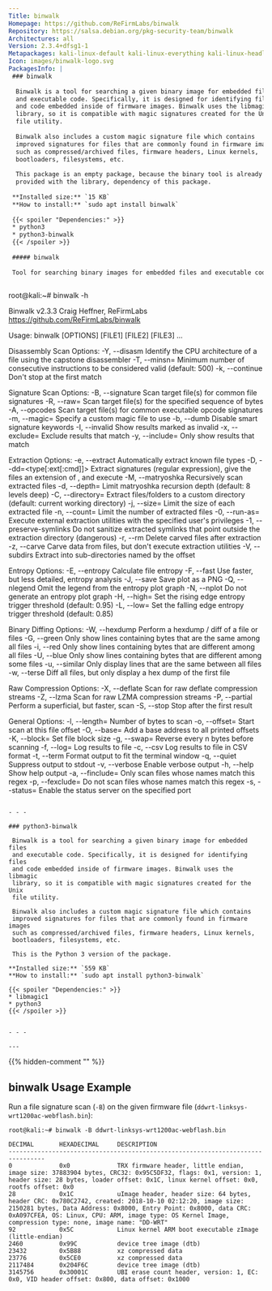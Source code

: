 ```yaml
---
Title: binwalk
Homepage: https://github.com/ReFirmLabs/binwalk
Repository: https://salsa.debian.org/pkg-security-team/binwalk
Architectures: all
Version: 2.3.4+dfsg1-1
Metapackages: kali-linux-default kali-linux-everything kali-linux-headless kali-linux-large kali-tools-forensics kali-tools-hardware kali-tools-respond 
Icon: images/binwalk-logo.svg
PackagesInfo: |
 ### binwalk
 
  Binwalk is a tool for searching a given binary image for embedded files
  and executable code. Specifically, it is designed for identifying files
  and code embedded inside of firmware images. Binwalk uses the libmagic
  library, so it is compatible with magic signatures created for the Unix
  file utility.
   
  Binwalk also includes a custom magic signature file which contains
  improved signatures for files that are commonly found in firmware images
  such as compressed/archived files, firmware headers, Linux kernels,
  bootloaders, filesystems, etc.
   
  This package is an empty package, because the binary tool is already
  provided with the library, dependency of this package.
 
 **Installed size:** `15 KB`  
 **How to install:** `sudo apt install binwalk`  
 
 {{< spoiler "Dependencies:" >}}
 * python3
 * python3-binwalk
 {{< /spoiler >}}
 
 ##### binwalk
 
 Tool for searching binary images for embedded files and executable code
 
 ```
 root@kali:~# binwalk -h
 
 Binwalk v2.3.3
 Craig Heffner, ReFirmLabs
 https://github.com/ReFirmLabs/binwalk
 
 Usage: binwalk [OPTIONS] [FILE1] [FILE2] [FILE3] ...
 
 Disassembly Scan Options:
     -Y, --disasm                 Identify the CPU architecture of a file using the capstone disassembler
     -T, --minsn=<int>            Minimum number of consecutive instructions to be considered valid (default: 500)
     -k, --continue               Don't stop at the first match
 
 Signature Scan Options:
     -B, --signature              Scan target file(s) for common file signatures
     -R, --raw=<str>              Scan target file(s) for the specified sequence of bytes
     -A, --opcodes                Scan target file(s) for common executable opcode signatures
     -m, --magic=<file>           Specify a custom magic file to use
     -b, --dumb                   Disable smart signature keywords
     -I, --invalid                Show results marked as invalid
     -x, --exclude=<str>          Exclude results that match <str>
     -y, --include=<str>          Only show results that match <str>
 
 Extraction Options:
     -e, --extract                Automatically extract known file types
     -D, --dd=<type[:ext[:cmd]]>  Extract <type> signatures (regular expression), give the files an extension of <ext>, and execute <cmd>
     -M, --matryoshka             Recursively scan extracted files
     -d, --depth=<int>            Limit matryoshka recursion depth (default: 8 levels deep)
     -C, --directory=<str>        Extract files/folders to a custom directory (default: current working directory)
     -j, --size=<int>             Limit the size of each extracted file
     -n, --count=<int>            Limit the number of extracted files
     -0, --run-as=<str>           Execute external extraction utilities with the specified user's privileges
     -1, --preserve-symlinks      Do not sanitize extracted symlinks that point outside the extraction directory (dangerous)
     -r, --rm                     Delete carved files after extraction
     -z, --carve                  Carve data from files, but don't execute extraction utilities
     -V, --subdirs                Extract into sub-directories named by the offset
 
 Entropy Options:
     -E, --entropy                Calculate file entropy
     -F, --fast                   Use faster, but less detailed, entropy analysis
     -J, --save                   Save plot as a PNG
     -Q, --nlegend                Omit the legend from the entropy plot graph
     -N, --nplot                  Do not generate an entropy plot graph
     -H, --high=<float>           Set the rising edge entropy trigger threshold (default: 0.95)
     -L, --low=<float>            Set the falling edge entropy trigger threshold (default: 0.85)
 
 Binary Diffing Options:
     -W, --hexdump                Perform a hexdump / diff of a file or files
     -G, --green                  Only show lines containing bytes that are the same among all files
     -i, --red                    Only show lines containing bytes that are different among all files
     -U, --blue                   Only show lines containing bytes that are different among some files
     -u, --similar                Only display lines that are the same between all files
     -w, --terse                  Diff all files, but only display a hex dump of the first file
 
 Raw Compression Options:
     -X, --deflate                Scan for raw deflate compression streams
     -Z, --lzma                   Scan for raw LZMA compression streams
     -P, --partial                Perform a superficial, but faster, scan
     -S, --stop                   Stop after the first result
 
 General Options:
     -l, --length=<int>           Number of bytes to scan
     -o, --offset=<int>           Start scan at this file offset
     -O, --base=<int>             Add a base address to all printed offsets
     -K, --block=<int>            Set file block size
     -g, --swap=<int>             Reverse every n bytes before scanning
     -f, --log=<file>             Log results to file
     -c, --csv                    Log results to file in CSV format
     -t, --term                   Format output to fit the terminal window
     -q, --quiet                  Suppress output to stdout
     -v, --verbose                Enable verbose output
     -h, --help                   Show help output
     -a, --finclude=<str>         Only scan files whose names match this regex
     -p, --fexclude=<str>         Do not scan files whose names match this regex
     -s, --status=<int>           Enable the status server on the specified port
 
 ```
 
 - - -
 
 ### python3-binwalk
 
  Binwalk is a tool for searching a given binary image for embedded files
  and executable code. Specifically, it is designed for identifying files
  and code embedded inside of firmware images. Binwalk uses the libmagic
  library, so it is compatible with magic signatures created for the Unix
  file utility.
   
  Binwalk also includes a custom magic signature file which contains
  improved signatures for files that are commonly found in firmware images
  such as compressed/archived files, firmware headers, Linux kernels,
  bootloaders, filesystems, etc.
   
  This is the Python 3 version of the package.
 
 **Installed size:** `559 KB`  
 **How to install:** `sudo apt install python3-binwalk`  
 
 {{< spoiler "Dependencies:" >}}
 * libmagic1
 * python3
 {{< /spoiler >}}
 
 
 - - -
 
---
```

{{% hidden-comment "<!--Do not edit anything above this line-->" %}}

## binwalk Usage Example

Run a file signature scan (`-B`) on the given firmware file (`ddwrt-linksys-wrt1200ac-webflash.bin`):

```
root@kali:~# binwalk -B ddwrt-linksys-wrt1200ac-webflash.bin

DECIMAL       HEXADECIMAL     DESCRIPTION
--------------------------------------------------------------------------------
0             0x0             TRX firmware header, little endian, image size: 37883904 bytes, CRC32: 0x95C5DF32, flags: 0x1, version: 1, header size: 28 bytes, loader offset: 0x1C, linux kernel offset: 0x0, rootfs offset: 0x0
28            0x1C            uImage header, header size: 64 bytes, header CRC: 0x780C2742, created: 2018-10-10 02:12:20, image size: 2150281 bytes, Data Address: 0x8000, Entry Point: 0x8000, data CRC: 0xA097CFEA, OS: Linux, CPU: ARM, image type: OS Kernel Image, compression type: none, image name: "DD-WRT"
92            0x5C            Linux kernel ARM boot executable zImage (little-endian)
2460          0x99C           device tree image (dtb)
23432         0x5B88          xz compressed data
23776         0x5CE0          xz compressed data
2117484       0x204F6C        device tree image (dtb)
3145756       0x30001C        UBI erase count header, version: 1, EC: 0x0, VID header offset: 0x800, data offset: 0x1000
```
